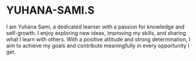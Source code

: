 # YUHANA-SAMI.S
  I am Yuhana Sami, a dedicated learner with a passion for knowledge and self-growth. I enjoy exploring new ideas, improving my skills, and sharing what I learn with others. With a positive attitude and strong determination, I aim to achieve my goals and contribute meaningfully in every opportunity I get.
